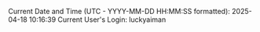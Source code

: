 Current Date and Time (UTC - YYYY-MM-DD HH:MM:SS formatted): 2025-04-18 10:16:39
Current User's Login: luckyaiman
